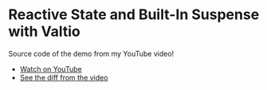# Reactive State and Built-In Suspense with Valtio

Source code of the demo from my YouTube video!

- [Watch on YouTube](https://youtu.be/hUi5RcRyhxM)
- [See the diff from the video](https://github.com/samselikoff/2022-01-31-reactive-state-and-suspense-with-valtio/commit/5dd7a4cceb6c061ce227970d94054b41ce7ae95b)
